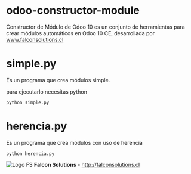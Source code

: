 # odoo-constructor-module
Constructor de Módulo de Odoo 10 es un conjunto de herramientas para crear módulos automáticos en Odoo 10 CE, desarrollada por www.falconsolutions.cl

# simple.py
Es un programa que crea módulos simple.

para ejecutarlo necesitas python
```
python simple.py
```

# herencia.py
Es un programa que crea módulos con uso de herencia
```
python herencia.py
```


![Logo FS](http://falconsolutions.cl/falconsolutions.png)
**Falcon Solutions** - http://falconsolutions.cl
